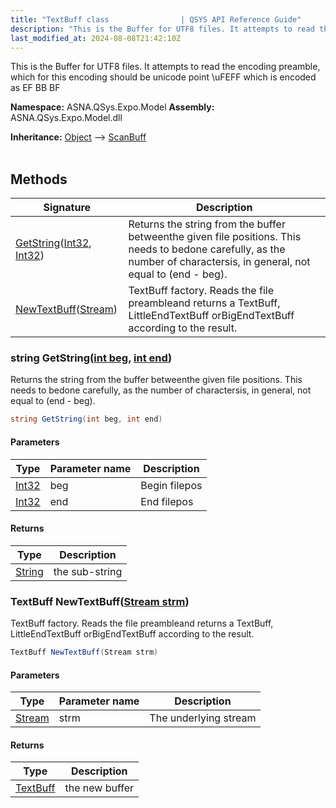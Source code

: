 ```yaml
---
title: "TextBuff class                | QSYS API Reference Guide"
description: "This is the Buffer for UTF8 files. It attempts to read the encoding preamble, which for  this encoding should be unicode point \uFEFF which is  encode"
last_modified_at: 2024-08-08T21:42:10Z
---
```


This is the Buffer for UTF8 files.
It attempts to read the encoding preamble, which for 
this encoding should be unicode point \uFEFF which is 
encoded as EF BB BF

**Namespace:** ASNA.QSys.Expo.Model
**Assembly:** ASNA.QSys.Expo.Model.dll

**Inheritance:** [Object](https://docs.microsoft.com/en-us/dotnet/api/system.object) --> [ScanBuff](/reference/expo/qsys-expo-model/scan-buff.html)
<br>
<br>

## Methods

| Signature | Description |
| --- | --- |
| [GetString](#string-getstringint-beg-int-end)([Int32](https://docs.microsoft.com/en-us/dotnet/api/system.int32), [Int32](https://docs.microsoft.com/en-us/dotnet/api/system.int32)) | Returns the string from the buffer betweenthe given file positions.  This needs to bedone carefully, as the number of charactersis, in general, not equal to (end - beg).
| [NewTextBuff](#textbuff-newtextbuffstream-strm)([Stream](https://learn.microsoft.com/en-us/dotnet/api/system.io.stream?view=net-8.0)) | TextBuff factory.  Reads the file preambleand returns a TextBuff, LittleEndTextBuff orBigEndTextBuff according to the result.

### string GetString([int beg](https://learn.microsoft.com/en-us/dotnet/csharp/language-reference/builtin-types/integral-numeric-types), [int end](https://learn.microsoft.com/en-us/dotnet/csharp/language-reference/builtin-types/integral-numeric-types))

Returns the string from the buffer betweenthe given file positions.  This needs to bedone carefully, as the number of charactersis, in general, not equal to (end - beg).

```cs
string GetString(int beg, int end)
```

#### Parameters

| Type | Parameter name | Description
| --- | --- | ---
| [Int32](https://docs.microsoft.com/en-us/dotnet/api/system.int32) | beg | Begin filepos
| [Int32](https://docs.microsoft.com/en-us/dotnet/api/system.int32) | end | End filepos

#### Returns

| Type | Description
| --- | ---
| [String](https://docs.microsoft.com/en-us/dotnet/api/system.string) | the sub-string

### TextBuff NewTextBuff([Stream strm](https://learn.microsoft.com/en-us/dotnet/api/system.io.stream?view=net-8.0))

TextBuff factory.  Reads the file preambleand returns a TextBuff, LittleEndTextBuff orBigEndTextBuff according to the result.

```cs
TextBuff NewTextBuff(Stream strm)
```

#### Parameters

| Type | Parameter name | Description
| --- | --- | ---
| [Stream](https://learn.microsoft.com/en-us/dotnet/api/system.io.stream?view=net-8.0) | strm | The underlying stream

#### Returns

| Type | Description
| --- | ---
| [TextBuff](/reference/expo/qsys-expo-model/text-buff.html) | the new buffer
